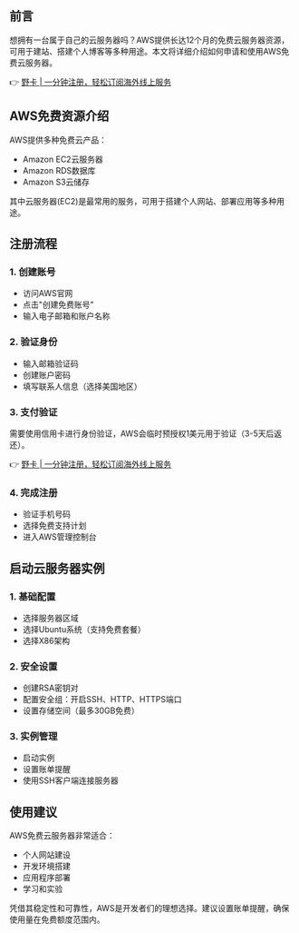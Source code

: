 ## 前言

想拥有一台属于自己的云服务器吗？AWS提供长达12个月的免费云服务器资源，可用于建站、搭建个人博客等多种用途。本文将详细介绍如何申请和使用AWS免费云服务器。

👉 [野卡 | 一分钟注册，轻松订阅海外线上服务](https://bit.ly/bewildcard)

## AWS免费资源介绍

AWS提供多种免费云产品：
- Amazon EC2云服务器
- Amazon RDS数据库
- Amazon S3云储存

其中云服务器(EC2)是最常用的服务，可用于搭建个人网站、部署应用等多种用途。

## 注册流程

### 1. 创建账号
- 访问AWS官网
- 点击"创建免费账号"
- 输入电子邮箱和账户名称

### 2. 验证身份
- 输入邮箱验证码
- 创建账户密码
- 填写联系人信息（选择美国地区）

### 3. 支付验证
需要使用信用卡进行身份验证，AWS会临时预授权1美元用于验证（3-5天后返还）。

👉 [野卡 | 一分钟注册，轻松订阅海外线上服务](https://bit.ly/bewildcard)

### 4. 完成注册
- 验证手机号码
- 选择免费支持计划
- 进入AWS管理控制台

## 启动云服务器实例

### 1. 基础配置
- 选择服务器区域
- 选择Ubuntu系统（支持免费套餐）
- 选择X86架构

### 2. 安全设置
- 创建RSA密钥对
- 配置安全组：开启SSH、HTTP、HTTPS端口
- 设置存储空间（最多30GB免费）

### 3. 实例管理
- 启动实例
- 设置账单提醒
- 使用SSH客户端连接服务器

## 使用建议

AWS免费云服务器非常适合：
- 个人网站建设
- 开发环境搭建
- 应用程序部署
- 学习和实验

凭借其稳定性和可靠性，AWS是开发者们的理想选择。建议设置账单提醒，确保使用量在免费额度范围内。